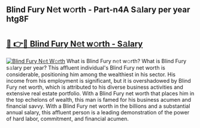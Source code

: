 ## Blind Fury N𝚎t w𝚘rth - Part-n4A S𝚊lary per year htg8F

# <h2><a href="http://gc4cf4z.nevu.top/?p=Blind+Fury">🔗 👉🔴 Blind Fury N𝚎t w𝚘rth - S𝚊lary</a></h2>

[![Blind Fury N𝚎t W𝚘rth](https://i.imgur.com/Oavwk0R.jpeg)](http://gc4cf4z.nevu.top/?p=Blind+Fury)
What is Blind Fury n𝚎t w𝚘rth? What is Blind Fury s𝚊lary per year?
This affluent individual's Blind Fury net worth is considerable, positioning him among the wealthiest in his sector. His income from his employment is significant, but it is overshadowed by Blind Fury net worth, which is attributed to his diverse business activities and extensive real estate portfolio. With a Blind Fury net worth that places him in the top echelons of wealth, this man is famed for his business acumen and financial savvy. With a Blind Fury net worth in the billions and a substantial annual salary, this affluent person is a leading demonstration of the power of hard labor, commitment, and financial acumen.
